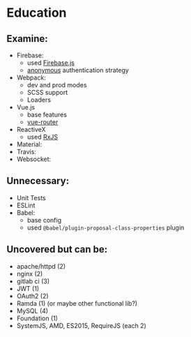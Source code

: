 # Education
## Examine:
* Firebase:
    * used [Firebase.js](https://www.npmjs.com/package/firebase)
    * [anonymous](https://firebase.google.com/docs/auth/web/anonymous-auth) authentication strategy
* Webpack:
    * dev and prod modes
    * SCSS support
    * Loaders
* Vue.js
    * base features
    * [vue-router](https://github.com/vuejs/vue-router)
* ReactiveX
    * used [RxJS](https://github.com/reactivex/rxjs)
* Material:
* Travis:
* Websocket:

## Unnecessary:
* Unit Tests
* ESLint
* Babel:
    * base config
    * used `@babel/plugin-proposal-class-properties` plugin

## Uncovered but can be:
* apache/httpd (2)
* nginx (2)
* gitlab ci (3)
* JWT (1)
* OAuth2 (2)
* Ramda (1) (or maybe other functional lib?)
* MySQL (4)
* Foundation (1)
* SystemJS, AMD, ES2015, RequireJS (each 2)